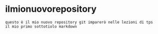 # ilmionuovorepository
    questo è il mio nuovo repository git imparerò nelle lezioni di tps
    il mio primo sottotiolo markdown